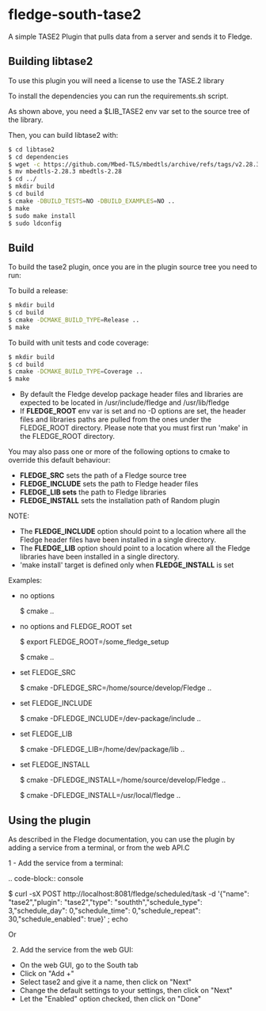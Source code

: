 # fledge-south-tase2

A simple TASE2 Plugin that pulls data from a server and sends it to Fledge.

## Building libtase2
To use this plugin you will need a license to use the TASE.2 library

To install the dependencies you can run the requirements.sh script.

As shown above, you need a $LIB_TASE2 env var set to the source tree of the
library.

Then, you can build libtase2 with:

```bash
$ cd libtase2
$ cd dependencies
$ wget -c https://github.com/Mbed-TLS/mbedtls/archive/refs/tags/v2.28.3.tar.gz -O - | tar -xz
$ mv mbedtls-2.28.3 mbedtls-2.28
$ cd ../
$ mkdir build
$ cd build
$ cmake -DBUILD_TESTS=NO -DBUILD_EXAMPLES=NO ..
$ make
$ sudo make install
$ sudo ldconfig
```

Build
-----


To build the tase2 plugin, once you are in the plugin source tree you need to run:

To build a release:

```bash 
$ mkdir build
$ cd build
$ cmake -DCMAKE_BUILD_TYPE=Release ..
$ make
```

To build with unit tests and code coverage:

```bash
$ mkdir build
$ cd build
$ cmake -DCMAKE_BUILD_TYPE=Coverage ..
$ make
```

- By default the Fledge develop package header files and libraries
  are expected to be located in /usr/include/fledge and /usr/lib/fledge
- If **FLEDGE_ROOT** env var is set and no -D options are set,
  the header files and libraries paths are pulled from the ones under the
  FLEDGE_ROOT directory.
  Please note that you must first run 'make' in the FLEDGE_ROOT directory.

You may also pass one or more of the following options to cmake to override
this default behaviour:

- **FLEDGE_SRC** sets the path of a Fledge source tree
- **FLEDGE_INCLUDE** sets the path to Fledge header files
- **FLEDGE_LIB sets** the path to Fledge libraries
- **FLEDGE_INSTALL** sets the installation path of Random plugin

NOTE:
- The **FLEDGE_INCLUDE** option should point to a location where all the Fledge
  header files have been installed in a single directory.
- The **FLEDGE_LIB** option should point to a location where all the Fledge
  libraries have been installed in a single directory.
- 'make install' target is defined only when **FLEDGE_INSTALL** is set

Examples:

- no options

  $ cmake ..

- no options and FLEDGE_ROOT set

  $ export FLEDGE_ROOT=/some_fledge_setup

  $ cmake ..

- set FLEDGE_SRC

  $ cmake -DFLEDGE_SRC=/home/source/develop/Fledge  ..

- set FLEDGE_INCLUDE

  $ cmake -DFLEDGE_INCLUDE=/dev-package/include ..
- set FLEDGE_LIB

  $ cmake -DFLEDGE_LIB=/home/dev/package/lib ..
- set FLEDGE_INSTALL

  $ cmake -DFLEDGE_INSTALL=/home/source/develop/Fledge ..

  $ cmake -DFLEDGE_INSTALL=/usr/local/fledge ..


Using the plugin
----------------

As described in the Fledge documentation, you can use the plugin by adding
a service from a terminal, or from the web API.C

1 - Add the service from a terminal:

.. code-block:: console

$ curl -sX POST http://localhost:8081/fledge/scheduled/task -d '{"name": "tase2","plugin": "tase2","type": "southth","schedule_type": 3,"schedule_day": 0,"schedule_time": 0,"schedule_repeat": 30,"schedule_enabled": true}' ; echo

Or

2) Add the service from the web GUI:

- On the web GUI, go to the South tab
- Click on "Add +"
- Select tase2 and give it a name, then click on "Next"
- Change the default settings to your settings, then click on "Next"
- Let the "Enabled" option checked, then click on "Done"
